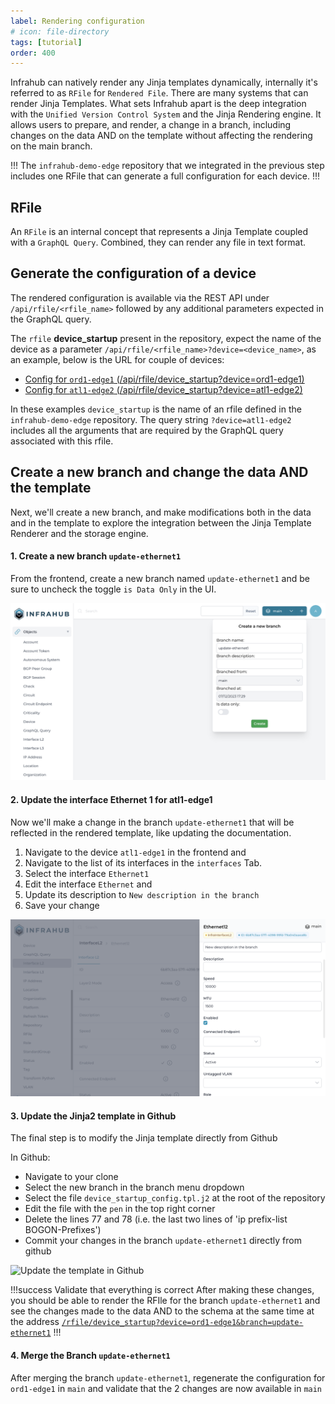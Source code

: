 ```yaml
---
label: Rendering configuration
# icon: file-directory
tags: [tutorial]
order: 400
---
```


Infrahub can natively render any Jinja templates dynamically, internally it's referred to as `RFile` for `Rendered File`.
There are many systems that can render Jinja Templates. What sets Infrahub apart is the deep integration with the `Unified Version Control System` and the Jinja Rendering engine. It allows users to prepare, and render, a change in a branch, including changes on the data AND on the template without affecting the rendering on the main branch. 

!!!
The `infrahub-demo-edge` repository that we integrated in the previous step includes one RFile that can generate a full configuration for each device.
!!!

## RFile

An `RFile` is an internal concept that represents a Jinja Template coupled with a `GraphQL Query`. Combined, they can render any file in text format.

## Generate the configuration of a device

The rendered configuration is available via the REST API under `/api/rfile/<rfile_name>` followed by any additional parameters expected in the GraphQL query.

The `rfile` **device_startup** present in the repository, expect the name of the device as a parameter `/api/rfile/<rfile_name>?device=<device_name>`, as an example, below is the URL for couple of devices:

- [Config for `ord1-edge1` (/api/rfile/device_startup?device=ord1-edge1)](http://localhost:8000/api/rfile/device_startup?device=ord1-edge1)
- [Config for `atl1-edge2` (/api/rfile/device_startup?device=atl1-edge2)](http://localhost:8000/api/rfile/device_startup?device=atl1-edge2)

In these examples `device_startup` is the name of an rfile defined in the `infrahub-demo-edge` repository. The query string `?device=atl1-edge2` includes all the arguments that are required by the GraphQL query associated with this rfile.
## Create a new branch and change the data AND the template
Next, we'll create a new branch, and make modifications both in the data and in the template to explore the integration between the Jinja Template Renderer and the storage engine.

#### 1. Create a new branch `update-ethernet1`

From the frontend, create a new branch named `update-ethernet1` and be sure to uncheck the toggle `is Data Only` in the UI.

![Create a new branch (not with Data Only)](../media/tutorial/tutorial-6-git-integration.cy.ts/tutorial_6_branch_creation.png)

#### 2. Update the interface Ethernet 1 for atl1-edge1

Now we'll make a change in the branch `update-ethernet1` that will be reflected in the rendered template, like updating the documentation.

1. Navigate to the device `atl1-edge1` in the frontend and
2. Navigate to the list of its interfaces in the `interfaces` Tab.
3. Select the interface `Ethernet1`
4. Edit the interface `Ethernet` and
5. Update its description to `New description in the branch`
6. Save your change

![Update the description for the interface Ethernet1](../media/tutorial/tutorial-6-git-integration.cy.ts/tutorial_6_interface_update.png)

#### 3. Update the Jinja2 template in Github

The final step is to modify the Jinja template directly from Github

In Github:
- Navigate to your clone
- Select the new branch in the branch menu dropdown
- Select the file `device_startup_config.tpl.j2` at the root of the repository
- Edit the file with the `pen` in the top right corner
- Delete the lines 77 and 78 (i.e. the last two lines of 'ip prefix-list BOGON-Prefixes')
- Commit your changes in the branch `update-ethernet1` directly from github

![Update the template in Github](../media/tutorial_rfile_update_jinja.gif)


!!!success Validate that everything is correct
After making these changes, you should be able to render the RFIle for the branch `update-ethernet1` and see the changes made to the data AND to the schema at the same time at the address 
[`/rfile/device_startup?device=ord1-edge1&branch=update-ethernet1`](http://localhost:8000/api/rfile/device_startup?device=ord1-edge1&branch=update-ethernet1)
!!!

#### 4. Merge the Branch `update-ethernet1`

After merging the branch `update-ethernet1`, regenerate the configuration for `ord1-edge1` in `main` and validate that the 2 changes are now available in `main`
